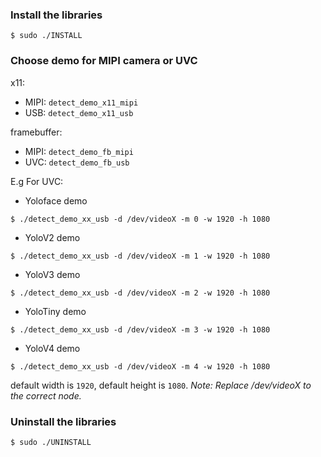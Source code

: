 ### Install the libraries

```
$ sudo ./INSTALL
```

### Choose demo for MIPI camera or UVC

x11:

* MIPI: `detect_demo_x11_mipi`
* USB: `detect_demo_x11_usb`

framebuffer:

* MIPI: `detect_demo_fb_mipi`
* UVC: `detect_demo_fb_usb`


E.g For UVC:

* Yoloface demo

```
$ ./detect_demo_xx_usb -d /dev/videoX -m 0 -w 1920 -h 1080
```

* YoloV2 demo

```
$ ./detect_demo_xx_usb -d /dev/videoX -m 1 -w 1920 -h 1080
```

* YoloV3 demo

```
$ ./detect_demo_xx_usb -d /dev/videoX -m 2 -w 1920 -h 1080
```

* YoloTiny demo

```
$ ./detect_demo_xx_usb -d /dev/videoX -m 3 -w 1920 -h 1080
```

* YoloV4 demo

```
$ ./detect_demo_xx_usb -d /dev/videoX -m 4 -w 1920 -h 1080
```

default width is `1920`, default height is `1080`.
*Note: Replace /dev/videoX to the correct node.*

### Uninstall the libraries

```
$ sudo ./UNINSTALL
```

